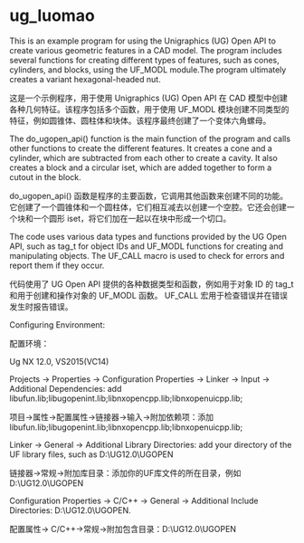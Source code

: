 # ug_luomao

This is an example program for using the Unigraphics (UG) Open API to create various geometric features in a CAD model. The program includes several functions for creating different types of features, such as cones, cylinders, and blocks, using the UF_MODL module.The program ultimately creates a variant hexagonal-headed nut.

这是一个示例程序，用于使用 Unigraphics (UG) Open API 在 CAD 模型中创建各种几何特征。该程序包括多个函数，用于使用 UF_MODL 模块创建不同类型的特征，例如圆锥体、圆柱体和块体。该程序最终创建了一个变体六角螺母。

The do_ugopen_api() function is the main function of the program and calls other functions to create the different features. It creates a cone and a cylinder, which are subtracted from each other to create a cavity. It also creates a block and a circular iset, which are added together to form a cutout in the block.

do_ugopen_api() 函数是程序的主要函数，它调用其他函数来创建不同的功能。它创建了一个圆锥体和一个圆柱体，它们相互减去以创建一个空腔。它还会创建一个块和一个圆形 iset，将它们加在一起以在块中形成一个切口。

The code uses various data types and functions provided by the UG Open API, such as tag_t for object IDs and UF_MODL functions for creating and manipulating objects. The UF_CALL macro is used to check for errors and report them if they occur.

代码使用了 UG Open API 提供的各种数据类型和函数，例如用于对象 ID 的 tag_t 和用于创建和操作对象的 UF_MODL 函数。 UF_CALL 宏用于检查错误并在错误发生时报告错误。

Configuring Environment:

配置环境：

Ug NX 12.0, VS2015(VC14)

Projects → Properties → Configuration Properties → Linker → Input → Additional Dependencies: add libufun.lib;libugopenint.lib;libnxopencpp.lib;libnxopenuicpp.lib;

项目→属性→配置属性→链接器→输入→附加依赖项：添加libufun.lib;libugopenint.lib;libnxopencpp.lib;libnxopenuicpp.lib;

Linker → General → Additional Library Directories: add your directory of the UF library files, such as D:\UG12.0\UGOPEN

链接器→常规→附加库目录：添加你的UF库文件的所在目录，例如D:\UG12.0\UGOPEN

Configuration Properties → C/C++ → General → Additional Include Directories: D:\UG12.0\UGOPEN.

配置属性→ C/C++→常规→附加包含目录：D:\UG12.0\UGOPEN
